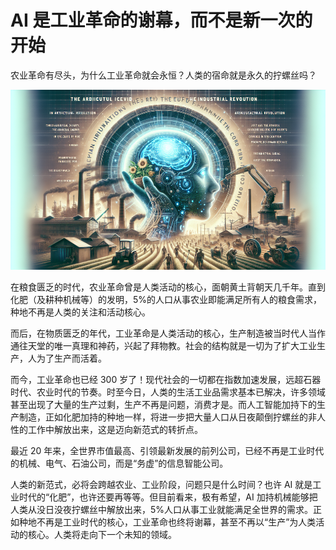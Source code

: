 # AI 是工业革命的谢幕，而不是新一次的开始

农业革命有尽头，为什么工业革命就会永恒？人类的宿命就是永久的拧螺丝吗？

![1712643346969](../images/20240409-AI是工业革命的谢幕.png)

在粮食匮乏的时代，农业革命曾是人类活动的核心，面朝黄土背朝天几千年。直到化肥（及耕种机械等）的发明，5%的人口从事农业即能满足所有人的粮食需求，种地不再是人类的关注和活动核心。

而后，在物质匮乏的年代，工业革命是人类活动的核心，生产制造被当时代人当作通往天堂的唯一真理和神药，兴起了拜物教。社会的结构就是一切为了扩大工业生产，人为了生产而活着。

而今，工业革命也已经 300 岁了！现代社会的一切都在指数加速发展，远超石器时代、农业时代的节奏。时至今日，人类的生活工业品需求基本已解决，许多领域甚至出现了大量的生产过剩，生产不再是问题，消费才是。而人工智能加持下的生产制造，正如化肥加持的种地一样，将进一步把大量人口从日夜颠倒拧螺丝的非人性的工作中解放出来，这是迈向新范式的转折点。

最近 20 年来，全世界市值最高、引领最新发展的前列公司，已经不再是工业时代的机械、电气、石油公司，而是“务虚”的信息智能公司。

人类的新范式，必将会跨越农业、工业阶段，问题只是什么时间？也许 AI 就是工业时代的“化肥”，也许还要再等等。但目前看来，极有希望，AI 加持机械能够把人类从没日没夜拧螺丝中解放出来，5%人口从事工业就能满足全世界的需求。正如种地不再是工业时代的核心，工业革命也终将谢幕，甚至不再以“生产”为人类活动的核心。人类将走向下一个未知的领域。
